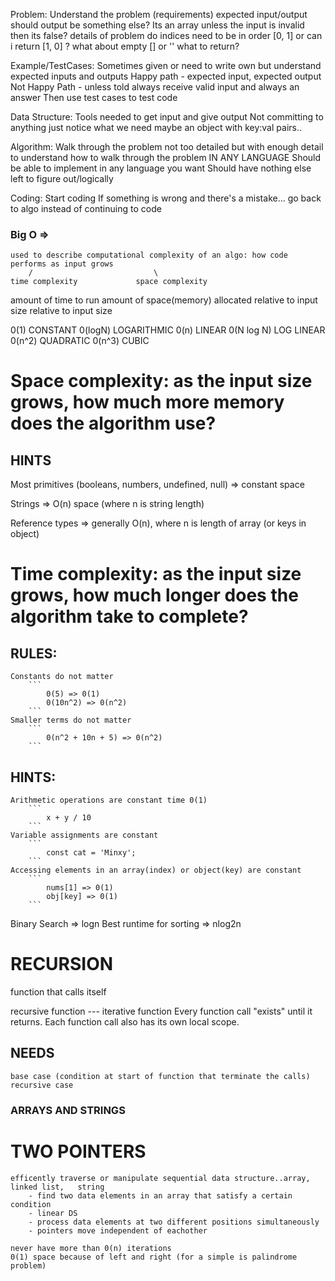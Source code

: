 
Problem: Understand the problem (requirements) expected input/output
    should output be something else? Its an array unless the input is invalid then its false?
    details of problem
    do indices need to be in order [0, 1] or can i return [1, 0] ?
    what about empty [] or '' what to return?

Example/TestCases: Sometimes given or need to write own but understand expected inputs and outputs
    Happy path - expected input, expected output
    Not Happy Path - unless told always receive valid input and always an answer
    Then use test cases to test code

Data Structure:
    Tools needed to get input and give output
    Not committing to anything just notice what we need maybe an object with key:val pairs..

Algorithm:
    Walk through the problem not too detailed but with enough detail to understand how to walk through the problem IN ANY LANGUAGE
    Should be able to implement in any language you want
    Should have nothing else left to figure out/logically

Coding:
    Start coding
    If something is wrong and there's a mistake... go back to algo instead of continuing to code



### Big O =>
    used to describe computational complexity of an algo: how code performs as input grows
        /                           \
    time complexity             space complexity
amount of time to run          amount of space(memory) allocated relative to input size
relative to input size

0(1) CONSTANT
0(logN) LOGARITHMIC
0(n) LINEAR
0(N log N) LOG LINEAR
0(n^2) QUADRATIC
0(n^3) CUBIC


# Space complexity: as the input size grows, how much more memory does the algorithm use?

## HINTS
Most primitives (booleans, numbers, undefined, null) => constant space

Strings => O(n) space (where n is string length)

Reference types => generally O(n), where n is length of array (or keys in object)



# Time complexity: as the input size grows, how much longer does the algorithm take to complete?


## RULES:
    Constants do not matter
        ```
            0(5) => 0(1)
            0(10n^2) => 0(n^2)
        ```
    Smaller terms do not matter
        ```
            0(n^2 + 10n + 5) => 0(n^2)
        ```

## HINTS:
    Arithmetic operations are constant time 0(1)
        ```
            x + y / 10
        ```
    Variable assignments are constant
        ```
            const cat = 'Minxy';
        ```
    Accessing elements in an array(index) or object(key) are constant
        ```
            nums[1] => 0(1)
            obj[key] => 0(1)
        ```

Binary Search => logn
Best runtime for sorting => nlog2n

# RECURSION
function that calls itself

recursive function --- iterative function
Every function call "exists" until it returns.
Each function call also has its own local scope.

## NEEDS
    base case (condition at start of function that terminate the calls)
    recursive case

### ARRAYS AND STRINGS


# TWO POINTERS
    efficently traverse or manipulate sequential data structure..array, linked list,   string
        - find two data elements in an array that satisfy a certain condition
        - linear DS
        - process data elements at two different positions simultaneously
        - pointers move independent of eachother
        
    never have more than 0(n) iterations
    0(1) space because of left and right (for a simple is palindrome problem)

